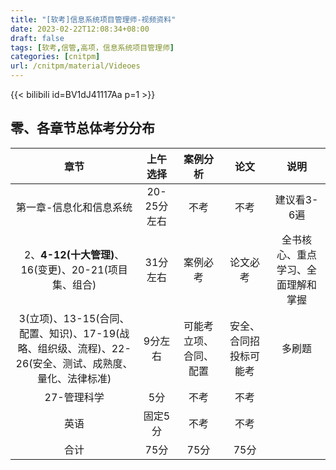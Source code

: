 ```yaml
---
title: "[软考]信息系统项目管理师-视频资料"
date: 2023-02-22T12:08:34+08:00
draft: false
tags: [软考,信管,高项，信息系统项目管理师]
categories: [cnitpm]
url: /cnitpm/material/Videoes
---
```


{{< bilibili id=BV1dJ41117Aa p=1 >}}

## 零、各章节总体考分分布

|章节|上午选择|案例分析|论文|说明|
|:---:|:---:|:---:|:---:|:---:|
|第一章-信息化和信息系统|20-25分左右|不考|不考|建议看3-6遍|
|2、**4-12(十大管理)**、16(变更)、20-21(项目集、组合)|31分左右|案例必考|论文必考|全书核心、重点学习、全面理解和掌握|
|3(立项)、13-15(合同、配置、知识)、17-19(战略、组织级、流程)、22-26(安全、测试、成熟度、量化、法律标准)|9分左右|可能考立项、合同、配置|安全、合同招投标可能考|多刷题|
|27-管理科学|5分|不考|不考|
|英语|固定5分|不考|不考|
|合计|75分|75分|75分|
